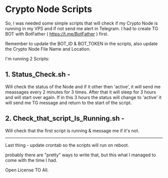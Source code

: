 # Crypto Node Scripts


So, I was needed some simple scripts that will check if my Crypto Node is running in my VPS and if not send me alert in Telegram.
I had to create TG BOT with BotFather ( https://t.me/BotFather ) first.

Remember to update the BOT_ID & BOT_TOKEN in the scripts, also update the Crypto Node File Name and Location.


I'm running 2 Scripts:

## 1. Status_Check.sh - 
   Will check the status of the Node and if it other then 'active', it will send me meassages every 2 minutes for 3 times.
   After that it will sleep for 3 hours and will start over again. If in this 3 hours the status will change to 'active' it will send me TG message
   and return to the start of the script.


## 2. Check_that_script_Is_Running.sh - 
   Will check that the first script is running & message me if it's not.

------------------------


Last thing - update crontab so the scripts will run on reboot.

probably there are "pretty" ways to write that, but this what I managed to come with the time I had.


Open License TO All.
